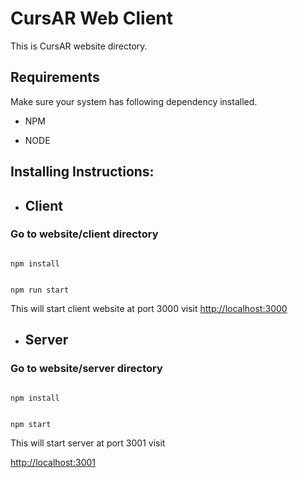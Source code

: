 # CursAR Web Client

This is CursAR website directory.

## Requirements

Make sure your system has following dependency installed.

+ NPM

+ NODE

## Installing Instructions:

+ ## Client

### Go to website/client directory

```

npm install

```

```

npm run start

````

This will start client website at port 3000 visit [http://localhost:3000](http://localhost:3000)

  

+ ## Server

### Go to website/server directory

```

npm install

```

```

npm start

````

This will start server at port 3001 visit

[http://localhost:3001](http://localhost:3001)